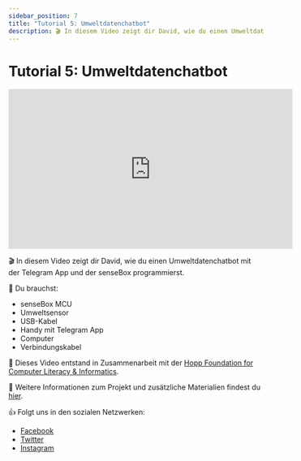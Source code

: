 ```yaml
---
sidebar_position: 7
title: "Tutorial 5: Umweltdatenchatbot"
description: 🎬 In diesem Video zeigt dir David, wie du einen Umweltdatenchatbot mit der Telegram App und der senseBox programmierst.
---
```


# Tutorial 5: Umweltdatenchatbot

<iframe width="560" height="315" src="https://youtube.com/embed/dZo_oR-YtNk" frameborder="0" allowfullscreen></iframe>

🎬 In diesem Video zeigt dir David, wie du einen Umweltdatenchatbot mit der Telegram App und der senseBox programmierst.

🧰 Du brauchst:

- senseBox MCU
- Umweltsensor
- USB-Kabel
- Handy mit Telegram App
- Computer
- Verbindungskabel

🎥 Dieses Video entstand in Zusammenarbeit mit der [Hopp Foundation for Computer Literacy & Informatics](https://www.hopp-foundation.de/).

🔎 Weitere Informationen zum Projekt und zusätzliche Materialien findest du [hier](https://www.sensebox.de).

👍 Folgt uns in den sozialen Netzwerken:

- [Facebook](https://www.facebook.com/sensebox.de)
- [Twitter](https://twitter.com/sensebox_de)
- [Instagram](https://www.instagram.com/sensebox_de)

